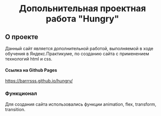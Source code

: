 <h1 align="center">Допольнительная проектная работа "Hungry"</h1>

## О проекте

Данный сайт является дополнительной работой, выполняемой в ходе обучения в Яндекс.Практикуме, по созданию сайта с применением технологий html и css.

#### Ссылка на Github Pages
https://barrrsss.github.io/hungry/

### Функционал

Для создания сайта использовались функции animation, flex, transform, transition.

